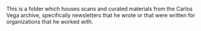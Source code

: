 This is a folder which houses scans and curated materials from the Carlos Vega archive, specifically newsletters that he wrote or that were written for organizations that he worked with.
